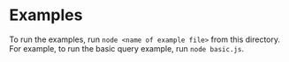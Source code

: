 # Examples

To run the examples, run `node <name of example file>` from this directory. For example, to run the basic query example, run `node basic.js`.
